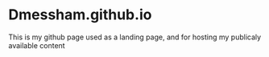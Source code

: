 # Dmessham.github.io
This is my github page used as a landing page, and for hosting my publicaly available content